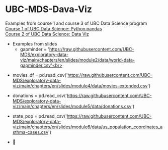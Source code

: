 # UBC-MDS-Dava-Viz

Examples from 
course 1 and course 3 of UBC Data Science program <br>
<a href = 'https://prog-learn.mds.ubc.ca/'> Course 1 of UBC Data Science: Python pandas</a> <br>
<a href = 'https://viz-learn.mds.ubc.ca/'> Course 2 of UBC Data Science: Data Viz</a>

* Examples from slides <br>
  - gapminder = 'https://raw.githubusercontent.com/UBC-MDS/exploratory-data-viz/main/chapters/en/slides/module2/data/world-data-gapminder.csv'<br>
- movies_df = pd.read_csv('https://raw.githubusercontent.com/UBC-MDS/exploratory-data-viz/main/chapters/en/slides/module4/data/movies-extended.csv') <br>
- donations = pd.read_csv('https://raw.githubusercontent.com/UBC-MDS/exploratory-data-viz/main/chapters/en/slides/module5/data/donations.csv') <br>
- state_pop = pd.read_csv('https://raw.githubusercontent.com/UBC-MDS/exploratory-data-viz/main/chapters/en/slides/module6/data/us_population_coordinates_asthma-cases.csv')

- 🐧
